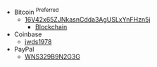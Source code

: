 ---
---

* Bitcoin <sup>Preferred</sup>
  * <a href="bitcoin:16V42x65ZJNkasnCdda3AgUSLxYnFHzn5j" title="Bitcoin Wallet">16V42x65ZJNkasnCdda3AgUSLxYnFHzn5j</a>
    * <a href="https://blockchain.info/address/16V42x65ZJNkasnCdda3AgUSLxYnFHzn5j" target="_blank" title="Blockchain">Blockchain</a>
* Coinbase
  * <a href="https://www.coinbase.com/jwds1978" target="_blank" title="jwds1978">jwds1978</a>
* PayPal
  * <a href="https://www.paypal.me/stew721" target="_blank" title="">WNS329B9N2G3G</a>
